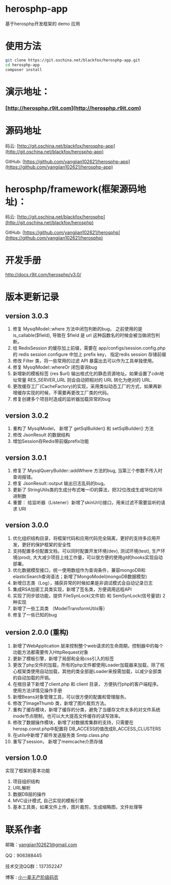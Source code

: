 herosphp-app
====
基于herosphp开发框架的 demo 应用

使用方法
=====
```bash
git clone https://git.oschina.net/blackfox/herosphp-app.git
cd herosphp-app
composer install
```

演示地址：
=======
### [http://herosphp.r9it.com](http://herosphp.r9it.com)

源码地址
====
码云: [http://git.oschina.net/blackfox/herosphp-app](http://git.oschina.net/blackfox/herosphp-app)

GitHub: [https://github.com/yangjian102621/herosphp-app](https://github.com/yangjian102621/herosphp-app)

herosphp/framework(框架源码地址)：
====
码云: [http://git.oschina.net/blackfox/herosphp](http://git.oschina.net/blackfox/herosphp)

GitHub: [https://github.com/yangjian102621/herosphp](https://github.com/yangjian102621/herosphp)

开发手册
========
http://docs.r9it.com/herosphp/v3.0/

版本更新记录
======

## version 3.0.3
1. 修复 MysqlModel::where 方法中闭包判断的bug， 之前使用的是 is_callable($field), 导致在 $field 是 url 这种函数名的时候会被当做闭包判断。
2. 给 RedisSession 的缓存加上前缀，需要在 app/configs/session.config.php 的 redis session configure 中加上 prefix key，
指定redis session 存储前缀
3. 修改 Filter 类，将一些常用的过滤 API 暴露出去可以作为工具单独使用。
4. 修复 MysqlModel::whereOr 闭包查询bug
5. 新增新的模板标签 {res $url} 输出格式化的静态资源地址。如果设置了cdn地址常量 RES_SERVER_URL 则会自动把相对的 URL 转化为绝对的 URL.
6. 更改缓存工厂(CacheFactory)的实现，采用类似动态工厂的方式，如果再新增缓存实现的时候，不需要再更改工厂类的代码。
7. 修复创建多个项目时造成的监听器加载异常的bug

## version 3.0.2
1. 重构了 MysqlModel， 新增了 getSqlBuilder() 和 setSqlBuilder() 方法
2. 修改 JsonResult 的数据结构
3. 增加Session存Redis带前缀prefix功能

## version 3.0.1
1. 修复了 MysqlQueryBuilder::addWhere 方法的bug, 当第三个参数不传入时查询报错。
2. 修复 JsonResult::output 输出日志乱码的bug。
3. 更新了 StringUtils类的生成分布式唯一ID的算法，把32位改成生成18位的16进制数
4. 重要： 给监听器（Listener）新增了skinUrl()接口，用来过滤不需要监听的请求 URI


## version 3.0.0
1. 优化组织结构目录，将框架代码和应用代码完全隔离，更好的支持多应用开发，更好的保护框架的安全性
2. 支持配置多份配置文档，可以同时配置开发环境(dev), 测试环境(test), 生产环境(prod), 大大减少项目上线工作量，可以很方便的使用git的hooks实现自动部署。
3. 优化数据模型接口，统一使用数组作为查询条件，兼容mongoDB和elasticSearch查询语法；新增了MongoModel(mongoDB数据模型)
4. 新增日志类（Log），捕获异常的时候如果是非调试模式会自动记录日志
5. 集成RSA加密工具类实现，新增了签名类，方便调用远程API
6. 实现了同步锁功能，提供 FileSynLock(文件锁) 和 SemSynLock(信号量锁) 2种实现
7. 新增了一些工具类 （ModelTransformUtils等）
8. 修复了一些已知的bug


## version 2.0.0 (重构)
1. 新增了WebApplication 层来控制整个web请求的生命周期，控制器中的每个功能方法都需要传入HttpRequest对象
2. 更新了模板引擎，新增了局部和全局css引入的标签
3. 更改了php文件的加载，所有的php文件都使用Loader加载器来加载，除了核心框架类使用自动加载，其他的类全部是Loader来按需加载，以减少全部类的自动加载的开销。
4. 在根目录下新增了client.php 和 client 目录， 方便执行php的客户端程序。 使用方法详情见操作手册
5. 新增Beans对象管理工具，可以很方便的配置和管理服务。
6. 修改了ImageThumb 类，新增了图片裁剪方法。
7. 重构了缓存模块，新增了缓存的分类，避免了当缓存文件太多的对文件系统inode节点限制，也可以大大提高文件缓存的读写效率。
8. 修改了数据操作模块，新增了对数据库集群的支持，只需要在herosp.const.php中配置将 DB_ACCESS的值改成B_ACCESS_CLUSTERS
9. 在utils中新增了邮件发送服务类 Smtp.class.php
10. 重写了session， 新增了memcache介质存储

## version 1.0.0
实现了框架的基本功能
1. 项目组织结构
2. URL解析
3. 数据DB层的操作
4. MVC设计模式, 自己实现的模板引擎
5. 基本工具类，如果文件上传，图片裁剪，生成缩略图，文件处理等

联系作者
=====
邮箱：<a href="mailto:yangjian102621@gmail.com">yangjian102621@gmail.com</a>

QQ：906388445

技术交流QQ群：137352247

博客 : <a href="http://www.r9it.com/">小一辈无产阶级码农</a>

<br />

